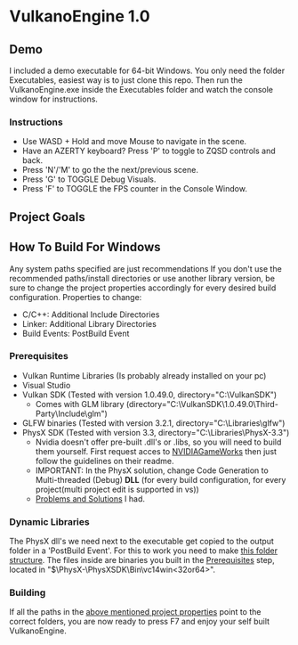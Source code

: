 # VulkanoEngine 1.0
## Demo
I included a demo executable for 64-bit Windows. You only need the folder Executables, easiest way is to just clone this repo.
Then run the VulkanoEngine.exe inside the Executables folder and watch the console window for instructions.
### Instructions
* Use WASD + Hold and move Mouse to navigate in the scene.
* Have an AZERTY keyboard? Press 'P' to toggle to ZQSD controls and back.
* Press 'N'/'M' to go the the next/previous scene.
* Press 'G\' to TOGGLE Debug Visuals.
* Press \'F\' to TOGGLE the FPS counter in the Console Window.

## Project Goals

## How To Build For Windows
Any system paths specified are just recommendations
If you don't use the recommended paths/install directories or use another library version, be sure to change the project properties accordingly for every desired build configuration. Properties to change:
* C/C++: Additional Include Directories
* Linker: Additional Library Directories
* Build Events: PostBuild Event

### Prerequisites
* Vulkan Runtime Libraries (Is probably already installed on your pc)
* Visual Studio
* Vulkan SDK (Tested with version 1.0.49.0, directory="C:\VulkanSDK")
  * Comes with GLM library (directory="C:\VulkanSDK\1.0.49.0\Third-Party\Include\glm")
* GLFW binaries (Tested with version 3.2.1, directory="C:\Libraries\glfw")
* PhysX SDK (Tested with version 3.3, directory="C:\Libraries\PhysX-3.3")
  * Nvidia doesn't offer pre-built .dll's or .libs, so you will need to build them yourself. First request acces to [NVIDIAGameWorks](https://developer.nvidia.com/what-is-gameworks) then just follow the guidelines on their readme.
  * IMPORTANT: In the PhysX solution, change Code Generation to Multi-threaded (Debug) **DLL** (for every build configuration, for every project(multi project edit is supported in vs))
  * [Problems and Solutions](TODO-TODO-TODO-TODO) I had.
  
### Dynamic Libraries
The PhysX dll's we need next to the executable get copied to the output folder in a 'PostBuild Event'.
For this to work you need to make [this folder structure](TODO-TODO-TODO-TODO). The files inside are binaries you built in the [Prerequisites](#prerequisites) step, located in "$\PhysX-<version-nr>\PhysXSDK\Bin\vc14win<32or64>".

### Building
If all the paths in the [above mentioned project properties](#how-to-build-for-windows) point to the correct folders, you are now ready to press F7 and enjoy your self built VulkanoEngine.
